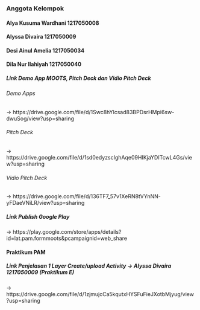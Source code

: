<h3>Anggota Kelompok</h3>
<h4>Alya Kusuma Wardhani 1217050008</h4>
<h4>Alyssa Divaira 1217050009</h4>
<h4>Desi Ainul Amelia 1217050034</h4>
<h4>Dila Nur Ilahiyah 1217050040</h4>

<h5>Link Demo App MOOTS, Pitch Deck dan Vidio Pitch Deck</h5>
<h6>Demo Apps</h6>
-> https://drive.google.com/file/d/1Swc8hYlcsad83BPDsrHMpi6sw-dwuSog/view?usp=sharing
<h6>Pitch Deck</h6>
-> https://drive.google.com/file/d/1sd0edyzscIghAqe09HIKjaYDITcwL4Gs/view?usp=sharing
<h6>Vidio Pitch Deck</h6>
-> https://drive.google.com/file/d/136TF7_57v1XeRN8tVYnNN-yFDaeVNiLR/view?usp=sharing

<h5>Link Publish Google Play</h5>
-> https://play.google.com/store/apps/details?id=lat.pam.formmoots&pcampaignid=web_share

<h4>Praktikum PAM</h4>
<h5> Link Penjelasan 1 Layer Create/upload Activity -> Alyssa Divaira 1217050009 (Praktikum E)</h5>
-> https://drive.google.com/file/d/1zjmujcCa5kqutxHYSFuFieJXotbMjyug/view?usp=sharing
